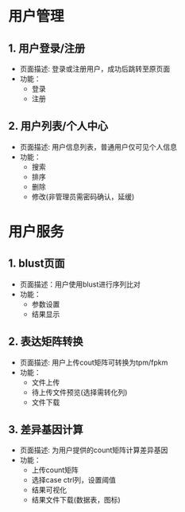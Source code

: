 # 用户管理

## 1. 用户登录/注册

+ 页面描述: 登录或注册用户，成功后跳转至原页面
+ 功能：
    + 登录
    + 注册

## 2. 用户列表/个人中心

+ 页面描述: 用户信息列表，普通用户仅可见个人信息
+ 功能：
    + 搜索
    + 排序
    + 删除
    + 修改(非管理员需密码确认，延缓)

# 用户服务

## 1. blust页面

+ 页面描述：用户使用blust进行序列比对
+ 功能：
    + 参数设置
    + 结果显示

## 2. 表达矩阵转换

+ 页面描述: 用户上传cout矩阵可转换为tpm/fpkm
+ 功能：
    + 文件上传
    + 待上传文件预览(选择需转化列)
    + 文件下载

## 3. 差异基因计算

+ 页面描述: 为用户提供的count矩阵计算差异基因
+ 功能：
    + 上传count矩阵
    + 选择case ctrl列，设置阈值
    + 结果可视化
    + 结果文件下载(数据表，图标)

